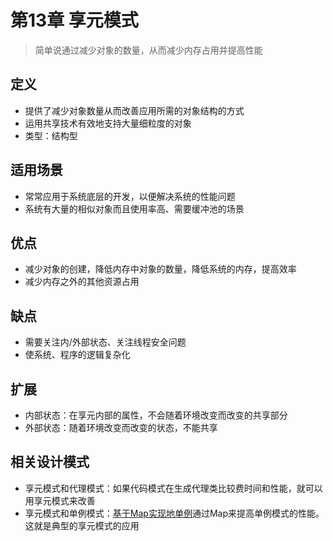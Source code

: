 # 第13章 享元模式
> 简单说通过减少对象的数量，从而减少内存占用并提高性能
## 定义
+ 提供了减少对象数量从而改善应用所需的对象结构的方式
+ 运用共享技术有效地支持大量细粒度的对象
+ 类型：结构型

## 适用场景
+ 常常应用于系统底层的开发，以便解决系统的性能问题
+ 系统有大量的相似对象而且使用率高、需要缓冲池的场景

## 优点
+ 减少对象的创建，降低内存中对象的数量，降低系统的内存，提高效率
+ 减少内存之外的其他资源占用

## 缺点
+ 需要关注内/外部状态、关注线程安全问题
+ 使系统、程序的逻辑复杂化

## 扩展
+ 内部状态：在享元内部的属性，不会随着环境改变而改变的共享部分
+ 外部状态：随着环境改变而改变的状态，不能共享

## 相关设计模式
+ 享元模式和代理模式：如果代码模式在生成代理类比较费时间和性能，就可以用享元模式来改善
+ 享元模式和单例模式：[基于Map实现地单例](../第08章_单例模式/其他单例的实现/E1基于Map实现单例模式)通过Map来提高单例模式的性能。这就是典型的享元模式的应用
